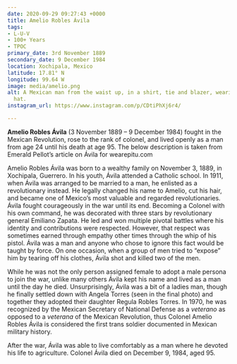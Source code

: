 ```yaml
---
date: 2020-09-29 09:27:43 +0000
title: Amelio Robles Ávila
tags:
- L-U-V
- 100+ Years
- TPOC
primary_date: 3rd November 1889
secondary_date: 9 December 1984
location: Xochipala, Mexico
latitude: 17.81° N
longitude: 99.64 W
image: media/amelio.png
alt: A Mexican man from the waist up, in a shirt, tie and blazer, wearing a stetson
  hat.
instagram_url: https://www.instagram.com/p/CDtiPhXj6r4/

---
```

**Amelio Robles Ávila** (3 November 1889 – 9 December 1984) fought in the Mexican Revolution, rose to the rank of colonel, and lived openly as a man from age 24 until his death at age 95. The below description is taken from Emerald Pellot’s article on Ávila for wearepitu.com

Amelio Robles Ávila was born to a wealthy family on November 3, 1889, in Xochipala, Guerrero. In his youth, Ávila attended a Catholic school. In 1911, when Ávila was arranged to be married to a man, he enlisted as a revolutionary instead. He legally changed his name to Amelio, cut his hair, and became one of Mexico’s most valuable and regarded revolutionaries. Ávila fought courageously in the war until its end. Becoming a Colonel with his own command, he was decorated with three stars by revolutionary general Emiliano Zapata. He led and won multiple pivotal battles where his identity and contributions were respected. However, that respect was sometimes earned through empathy other times through the whip of his pistol. Ávila was a man and anyone who chose to ignore this fact would be taught by force. On one occasion, when a group of men tried to “expose” him by tearing off his clothes, Ávila shot and killed two of the men.

While he was not the only person assigned female to adopt a male persona to join the war, unlike many others Ávila kept his name and lived as a man until the day he died. Unsurprisingly, Ávila was a bit of a ladies man, though he finally settled down with Angela Torres (seen in the final photo) and together they adopted their daughter Regula Robles Torres. In 1970, he was recognized by the Mexican Secretary of National Defense as a _veterano_ as opposed to a _veterana_ of the Mexican Revolution, thus Colonel Amelio Robles Ávila is considered the first trans soldier documented in Mexican military history.

After the war, Ávila was able to live comfortably as a man where he devoted his life to agriculture. Colonel Ávila died on December 9, 1984, aged 95.